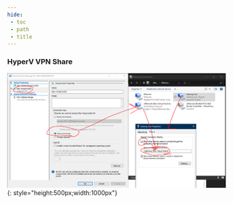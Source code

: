 ```yaml
---
hide:
 - toc
 - path
 - title
---
```

### HyperV VPN Share
![](assets/vmvpn.png){: style="height:500px;width:1000px"}